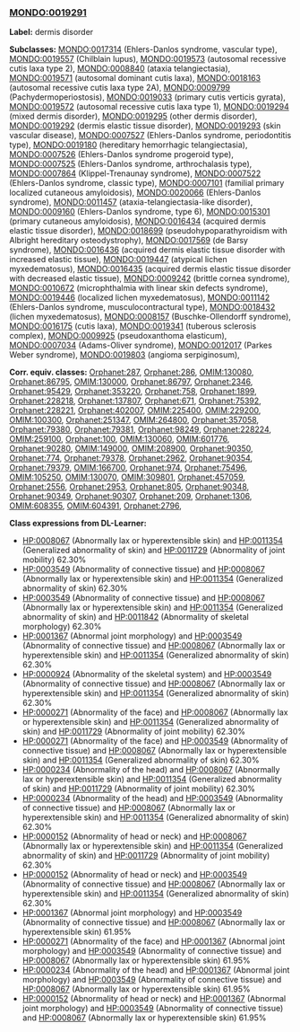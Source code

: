 
### [MONDO:0019291](http://purl.obolibrary.org/obo/MONDO_0019291)
**Label:** dermis disorder

**Subclasses:** [MONDO:0017314](http://purl.obolibrary.org/obo/MONDO_0017314) (Ehlers-Danlos syndrome, vascular type), [MONDO:0019557](http://purl.obolibrary.org/obo/MONDO_0019557) (Chilblain lupus), [MONDO:0019573](http://purl.obolibrary.org/obo/MONDO_0019573) (autosomal recessive cutis laxa type 2), [MONDO:0008840](http://purl.obolibrary.org/obo/MONDO_0008840) (ataxia telangiectasia), [MONDO:0019571](http://purl.obolibrary.org/obo/MONDO_0019571) (autosomal dominant cutis laxa), [MONDO:0018163](http://purl.obolibrary.org/obo/MONDO_0018163) (autosomal recessive cutis laxa type 2A), [MONDO:0009799](http://purl.obolibrary.org/obo/MONDO_0009799) (Pachydermoperiostosis), [MONDO:0019033](http://purl.obolibrary.org/obo/MONDO_0019033) (primary cutis verticis gyrata), [MONDO:0019572](http://purl.obolibrary.org/obo/MONDO_0019572) (autosomal recessive cutis laxa type 1), [MONDO:0019294](http://purl.obolibrary.org/obo/MONDO_0019294) (mixed dermis disorder), [MONDO:0019295](http://purl.obolibrary.org/obo/MONDO_0019295) (other dermis disorder), [MONDO:0019292](http://purl.obolibrary.org/obo/MONDO_0019292) (dermis elastic tissue disorder), [MONDO:0019293](http://purl.obolibrary.org/obo/MONDO_0019293) (skin vascular disease), [MONDO:0007527](http://purl.obolibrary.org/obo/MONDO_0007527) (Ehlers-Danlos syndrome, periodontitis type), [MONDO:0019180](http://purl.obolibrary.org/obo/MONDO_0019180) (hereditary hemorrhagic telangiectasia), [MONDO:0007526](http://purl.obolibrary.org/obo/MONDO_0007526) (Ehlers-Danlos syndrome progeroid type), [MONDO:0007525](http://purl.obolibrary.org/obo/MONDO_0007525) (Ehlers-Danlos syndrome, arthrochalasis type), [MONDO:0007864](http://purl.obolibrary.org/obo/MONDO_0007864) (Klippel-Trenaunay syndrome), [MONDO:0007522](http://purl.obolibrary.org/obo/MONDO_0007522) (Ehlers-Danlos syndrome, classic type), [MONDO:0007101](http://purl.obolibrary.org/obo/MONDO_0007101) (familial primary localized cutaneous amyloidosis), [MONDO:0020066](http://purl.obolibrary.org/obo/MONDO_0020066) (Ehlers-Danlos syndrome), [MONDO:0011457](http://purl.obolibrary.org/obo/MONDO_0011457) (ataxia-telangiectasia-like disorder), [MONDO:0009160](http://purl.obolibrary.org/obo/MONDO_0009160) (Ehlers-Danlos syndrome, type 6), [MONDO:0015301](http://purl.obolibrary.org/obo/MONDO_0015301) (primary cutaneous amyloidosis), [MONDO:0016434](http://purl.obolibrary.org/obo/MONDO_0016434) (acquired dermis elastic tissue disorder), [MONDO:0018699](http://purl.obolibrary.org/obo/MONDO_0018699) (pseudohypoparathyroidism with Albright hereditary osteodystrophy), [MONDO:0017569](http://purl.obolibrary.org/obo/MONDO_0017569) (de Barsy syndrome), [MONDO:0016436](http://purl.obolibrary.org/obo/MONDO_0016436) (acquired dermis elastic tissue disorder with increased elastic tissue), [MONDO:0019447](http://purl.obolibrary.org/obo/MONDO_0019447) (atypical lichen myxedematosus), [MONDO:0016435](http://purl.obolibrary.org/obo/MONDO_0016435) (acquired dermis elastic tissue disorder with decreased elastic tissue), [MONDO:0009242](http://purl.obolibrary.org/obo/MONDO_0009242) (brittle cornea syndrome), [MONDO:0010672](http://purl.obolibrary.org/obo/MONDO_0010672) (microphthalmia with linear skin defects syndrome), [MONDO:0019446](http://purl.obolibrary.org/obo/MONDO_0019446) (localized lichen myxedematosus), [MONDO:0011142](http://purl.obolibrary.org/obo/MONDO_0011142) (Ehlers-Danlos syndrome, musculocontractural type), [MONDO:0018432](http://purl.obolibrary.org/obo/MONDO_0018432) (lichen myxedematosus), [MONDO:0008157](http://purl.obolibrary.org/obo/MONDO_0008157) (Buschke-Ollendorff syndrome), [MONDO:0016175](http://purl.obolibrary.org/obo/MONDO_0016175) (cutis laxa), [MONDO:0019341](http://purl.obolibrary.org/obo/MONDO_0019341) (tuberous sclerosis complex), [MONDO:0009925](http://purl.obolibrary.org/obo/MONDO_0009925) (pseudoxanthoma elasticum), [MONDO:0007034](http://purl.obolibrary.org/obo/MONDO_0007034) (Adams-Oliver syndrome), [MONDO:0012017](http://purl.obolibrary.org/obo/MONDO_0012017) (Parkes Weber syndrome), [MONDO:0019803](http://purl.obolibrary.org/obo/MONDO_0019803) (angioma serpiginosum), 

**Corr. equiv. classes:** [Orphanet:287](http://www.orpha.net/ORDO/Orphanet_287), [Orphanet:286](http://www.orpha.net/ORDO/Orphanet_286), [OMIM:130080](http://purl.obolibrary.org/obo/OMIM_130080), [Orphanet:86795](http://www.orpha.net/ORDO/Orphanet_86795), [OMIM:130000](http://purl.obolibrary.org/obo/OMIM_130000), [Orphanet:86797](http://www.orpha.net/ORDO/Orphanet_86797), [Orphanet:2346](http://www.orpha.net/ORDO/Orphanet_2346), [Orphanet:95429](http://www.orpha.net/ORDO/Orphanet_95429), [Orphanet:353220](http://www.orpha.net/ORDO/Orphanet_353220), [Orphanet:758](http://www.orpha.net/ORDO/Orphanet_758), [Orphanet:1899](http://www.orpha.net/ORDO/Orphanet_1899), [Orphanet:228218](http://www.orpha.net/ORDO/Orphanet_228218), [Orphanet:137807](http://www.orpha.net/ORDO/Orphanet_137807), [Orphanet:671](http://www.orpha.net/ORDO/Orphanet_671), [Orphanet:75392](http://www.orpha.net/ORDO/Orphanet_75392), [Orphanet:228221](http://www.orpha.net/ORDO/Orphanet_228221), [Orphanet:402007](http://www.orpha.net/ORDO/Orphanet_402007), [OMIM:225400](http://purl.obolibrary.org/obo/OMIM_225400), [OMIM:229200](http://purl.obolibrary.org/obo/OMIM_229200), [OMIM:100300](http://purl.obolibrary.org/obo/OMIM_100300), [Orphanet:251347](http://www.orpha.net/ORDO/Orphanet_251347), [OMIM:264800](http://purl.obolibrary.org/obo/OMIM_264800), [Orphanet:357058](http://www.orpha.net/ORDO/Orphanet_357058), [Orphanet:79380](http://www.orpha.net/ORDO/Orphanet_79380), [Orphanet:79381](http://www.orpha.net/ORDO/Orphanet_79381), [Orphanet:98249](http://www.orpha.net/ORDO/Orphanet_98249), [Orphanet:228224](http://www.orpha.net/ORDO/Orphanet_228224), [OMIM:259100](http://purl.obolibrary.org/obo/OMIM_259100), [Orphanet:100](http://www.orpha.net/ORDO/Orphanet_100), [OMIM:130060](http://purl.obolibrary.org/obo/OMIM_130060), [OMIM:601776](http://purl.obolibrary.org/obo/OMIM_601776), [Orphanet:90280](http://www.orpha.net/ORDO/Orphanet_90280), [OMIM:149000](http://purl.obolibrary.org/obo/OMIM_149000), [OMIM:208900](http://purl.obolibrary.org/obo/OMIM_208900), [Orphanet:90350](http://www.orpha.net/ORDO/Orphanet_90350), [Orphanet:774](http://www.orpha.net/ORDO/Orphanet_774), [Orphanet:79378](http://www.orpha.net/ORDO/Orphanet_79378), [Orphanet:2962](http://www.orpha.net/ORDO/Orphanet_2962), [Orphanet:90354](http://www.orpha.net/ORDO/Orphanet_90354), [Orphanet:79379](http://www.orpha.net/ORDO/Orphanet_79379), [OMIM:166700](http://purl.obolibrary.org/obo/OMIM_166700), [Orphanet:974](http://www.orpha.net/ORDO/Orphanet_974), [Orphanet:75496](http://www.orpha.net/ORDO/Orphanet_75496), [OMIM:105250](http://purl.obolibrary.org/obo/OMIM_105250), [OMIM:130070](http://purl.obolibrary.org/obo/OMIM_130070), [OMIM:309801](http://purl.obolibrary.org/obo/OMIM_309801), [Orphanet:457059](http://www.orpha.net/ORDO/Orphanet_457059), [Orphanet:2556](http://www.orpha.net/ORDO/Orphanet_2556), [Orphanet:2953](http://www.orpha.net/ORDO/Orphanet_2953), [Orphanet:805](http://www.orpha.net/ORDO/Orphanet_805), [Orphanet:90348](http://www.orpha.net/ORDO/Orphanet_90348), [Orphanet:90349](http://www.orpha.net/ORDO/Orphanet_90349), [Orphanet:90307](http://www.orpha.net/ORDO/Orphanet_90307), [Orphanet:209](http://www.orpha.net/ORDO/Orphanet_209), [Orphanet:1306](http://www.orpha.net/ORDO/Orphanet_1306), [OMIM:608355](http://purl.obolibrary.org/obo/OMIM_608355), [OMIM:604391](http://purl.obolibrary.org/obo/OMIM_604391), [Orphanet:2796](http://www.orpha.net/ORDO/Orphanet_2796), 

**Class expressions from DL-Learner:**

- [HP:0008067](http://purl.obolibrary.org/obo/HP_0008067) (Abnormally lax or hyperextensible skin) and [HP:0011354](http://purl.obolibrary.org/obo/HP_0011354) (Generalized abnormality of skin) and [HP:0011729](http://purl.obolibrary.org/obo/HP_0011729) (Abnormality of joint mobility) 62.30%
- [HP:0003549](http://purl.obolibrary.org/obo/HP_0003549) (Abnormality of connective tissue) and [HP:0008067](http://purl.obolibrary.org/obo/HP_0008067) (Abnormally lax or hyperextensible skin) and [HP:0011354](http://purl.obolibrary.org/obo/HP_0011354) (Generalized abnormality of skin) 62.30%
- [HP:0003549](http://purl.obolibrary.org/obo/HP_0003549) (Abnormality of connective tissue) and [HP:0008067](http://purl.obolibrary.org/obo/HP_0008067) (Abnormally lax or hyperextensible skin) and [HP:0011354](http://purl.obolibrary.org/obo/HP_0011354) (Generalized abnormality of skin) and [HP:0011842](http://purl.obolibrary.org/obo/HP_0011842) (Abnormality of skeletal morphology) 62.30%
- [HP:0001367](http://purl.obolibrary.org/obo/HP_0001367) (Abnormal joint morphology) and [HP:0003549](http://purl.obolibrary.org/obo/HP_0003549) (Abnormality of connective tissue) and [HP:0008067](http://purl.obolibrary.org/obo/HP_0008067) (Abnormally lax or hyperextensible skin) and [HP:0011354](http://purl.obolibrary.org/obo/HP_0011354) (Generalized abnormality of skin) 62.30%
- [HP:0000924](http://purl.obolibrary.org/obo/HP_0000924) (Abnormality of the skeletal system) and [HP:0003549](http://purl.obolibrary.org/obo/HP_0003549) (Abnormality of connective tissue) and [HP:0008067](http://purl.obolibrary.org/obo/HP_0008067) (Abnormally lax or hyperextensible skin) and [HP:0011354](http://purl.obolibrary.org/obo/HP_0011354) (Generalized abnormality of skin) 62.30%
- [HP:0000271](http://purl.obolibrary.org/obo/HP_0000271) (Abnormality of the face) and [HP:0008067](http://purl.obolibrary.org/obo/HP_0008067) (Abnormally lax or hyperextensible skin) and [HP:0011354](http://purl.obolibrary.org/obo/HP_0011354) (Generalized abnormality of skin) and [HP:0011729](http://purl.obolibrary.org/obo/HP_0011729) (Abnormality of joint mobility) 62.30%
- [HP:0000271](http://purl.obolibrary.org/obo/HP_0000271) (Abnormality of the face) and [HP:0003549](http://purl.obolibrary.org/obo/HP_0003549) (Abnormality of connective tissue) and [HP:0008067](http://purl.obolibrary.org/obo/HP_0008067) (Abnormally lax or hyperextensible skin) and [HP:0011354](http://purl.obolibrary.org/obo/HP_0011354) (Generalized abnormality of skin) 62.30%
- [HP:0000234](http://purl.obolibrary.org/obo/HP_0000234) (Abnormality of the head) and [HP:0008067](http://purl.obolibrary.org/obo/HP_0008067) (Abnormally lax or hyperextensible skin) and [HP:0011354](http://purl.obolibrary.org/obo/HP_0011354) (Generalized abnormality of skin) and [HP:0011729](http://purl.obolibrary.org/obo/HP_0011729) (Abnormality of joint mobility) 62.30%
- [HP:0000234](http://purl.obolibrary.org/obo/HP_0000234) (Abnormality of the head) and [HP:0003549](http://purl.obolibrary.org/obo/HP_0003549) (Abnormality of connective tissue) and [HP:0008067](http://purl.obolibrary.org/obo/HP_0008067) (Abnormally lax or hyperextensible skin) and [HP:0011354](http://purl.obolibrary.org/obo/HP_0011354) (Generalized abnormality of skin) 62.30%
- [HP:0000152](http://purl.obolibrary.org/obo/HP_0000152) (Abnormality of head or neck) and [HP:0008067](http://purl.obolibrary.org/obo/HP_0008067) (Abnormally lax or hyperextensible skin) and [HP:0011354](http://purl.obolibrary.org/obo/HP_0011354) (Generalized abnormality of skin) and [HP:0011729](http://purl.obolibrary.org/obo/HP_0011729) (Abnormality of joint mobility) 62.30%
- [HP:0000152](http://purl.obolibrary.org/obo/HP_0000152) (Abnormality of head or neck) and [HP:0003549](http://purl.obolibrary.org/obo/HP_0003549) (Abnormality of connective tissue) and [HP:0008067](http://purl.obolibrary.org/obo/HP_0008067) (Abnormally lax or hyperextensible skin) and [HP:0011354](http://purl.obolibrary.org/obo/HP_0011354) (Generalized abnormality of skin) 62.30%
- [HP:0001367](http://purl.obolibrary.org/obo/HP_0001367) (Abnormal joint morphology) and [HP:0003549](http://purl.obolibrary.org/obo/HP_0003549) (Abnormality of connective tissue) and [HP:0008067](http://purl.obolibrary.org/obo/HP_0008067) (Abnormally lax or hyperextensible skin) 61.95%
- [HP:0000271](http://purl.obolibrary.org/obo/HP_0000271) (Abnormality of the face) and [HP:0001367](http://purl.obolibrary.org/obo/HP_0001367) (Abnormal joint morphology) and [HP:0003549](http://purl.obolibrary.org/obo/HP_0003549) (Abnormality of connective tissue) and [HP:0008067](http://purl.obolibrary.org/obo/HP_0008067) (Abnormally lax or hyperextensible skin) 61.95%
- [HP:0000234](http://purl.obolibrary.org/obo/HP_0000234) (Abnormality of the head) and [HP:0001367](http://purl.obolibrary.org/obo/HP_0001367) (Abnormal joint morphology) and [HP:0003549](http://purl.obolibrary.org/obo/HP_0003549) (Abnormality of connective tissue) and [HP:0008067](http://purl.obolibrary.org/obo/HP_0008067) (Abnormally lax or hyperextensible skin) 61.95%
- [HP:0000152](http://purl.obolibrary.org/obo/HP_0000152) (Abnormality of head or neck) and [HP:0001367](http://purl.obolibrary.org/obo/HP_0001367) (Abnormal joint morphology) and [HP:0003549](http://purl.obolibrary.org/obo/HP_0003549) (Abnormality of connective tissue) and [HP:0008067](http://purl.obolibrary.org/obo/HP_0008067) (Abnormally lax or hyperextensible skin) 61.95%


